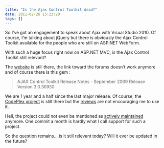 ```yaml
---
title: "Is the Ajax Control Toolkit dead?"
date: 2011-02-28 15:23:20
tags: []
---
```


So I’ve got an engagement to speak about Ajax with Visual Studio 2010\. Of course, I’m talking about jQuery but there is obviously the Ajax Control Toolkit available for the people who are still on ASP.NET WebForm.

With such a huge focus right now on ASP.NET MVC, is the Ajax Control Toolkit still relevant?

The [website](http://www.asp.net/ajax/ajaxcontroltoolkit/samples/) is still there, the link toward the forums doesn’t work anymore and of course there is this gem :
  > AJAX Control Toolkit Release Notes - September 2009 Release Version 3.0.30930  

We are 1 year and a half since the last major release. Of course, the [CodePlex project](http://ajaxcontroltoolkit.codeplex.com/) is still there but the [reviews](http://ajaxcontroltoolkit.codeplex.com/releases/view/43475#ReviewsAnchor) are not encouraging me to use it.

Hell, the project could not even be mentioned as [actively maintained](http://ajaxcontroltoolkit.codeplex.com/SourceControl/list/changesets) anymore. One commit a month is hardly what I call support for such a project.

So the question remains… is it still relevant today? Will it ever be updated in the future?